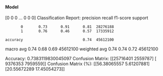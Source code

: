 #### Model
[0 0 0 ... 0 0 0]
Classification Report:
              precision    recall  f1-score   support

           0       0.73      0.91      0.81  28276188
           1       0.76      0.46      0.57  17335912

    accuracy                           0.74  45612100
   macro avg       0.74      0.68      0.69  45612100
weighted avg       0.74      0.74      0.72  45612100

Accuracy: 0.7383119830045097
Confusion Matrix:
[[25716401  2559787]
 [ 9376353  7959559]]
Confusion Matrix (%):
[[56.38065557  5.61207881]
 [20.55672289 17.45054273]]
